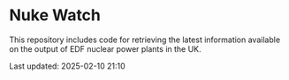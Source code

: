 # Nuke Watch

This repository includes code for retrieving the latest information available on the output of EDF nuclear power plants in the UK.

Last updated: 2025-02-10 21:10